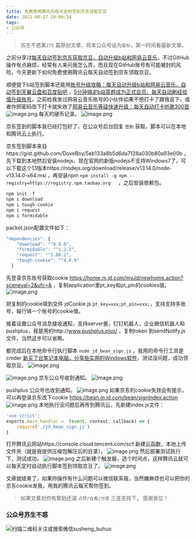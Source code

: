 ```yaml
---
title: 免费使用腾讯云每天定时签到京东领取京豆
date: 2021-08-27 20:09:14
tags:
- 公众号
---
```

 > 苏生不惑第`275` 篇原创文章，将本公众号设为`星标`，第一时间看最新文章。

之前分享过[每天自动签到京东获取京豆，自动升级b站和网易云音乐](https://mp.weixin.qq.com/s/tljcmHeMYRUesX7nuDoX0g)，不过GitHub操作有点麻烦，经常有人来问我怎么弄，而且现在GitHub账号有可能被封的风险，今天更新下如何免费使用腾讯云每天自动签到京东领取京豆。


顺便提下b站签到脚本还能用[账号升级攻略：每天自动升级b站和网易云音乐，自动签到天翼云盘和百度贴吧](https://mp.weixin.qq.com/s/yUYiS_jMPH83pGjooIDQ4w) ，[5分钟搞定b站答题成为正式会员，每天自动刷经验值升级账号](https://mp.weixin.qq.com/s/V5usFXLlIKsx8o0mCYyL3A)，之前给我发过网易云音乐账号的小伙伴如果不想打卡了跟我说下，或者你把密码改下打卡就失效了[网易云音乐等级快速升级：每天自动打卡听歌300首](https://mp.weixin.qq.com/s/0EbycloxlbwRQkhViL8sVA)
![image.png](https://upload-images.jianshu.io/upload_images/23152173-b0833119670dcac6.png?imageMogr2/auto-orient/strip%7CimageView2/2/w/1240)
每天的硬币记录。
![image.png](https://upload-images.jianshu.io/upload_images/23152173-ddd0e57d27a2a947.png?imageMogr2/auto-orient/strip%7CimageView2/2/w/1240)

京东签到的脚本我已经打包好了，在公众号后台回复 `签到` 获取，脚本可以在本地和腾讯云上执行。 

京东签到脚本来自https://gist.github.com/DoveBoy/5eb133a8b5d6da7128a030b80a93e00b ，先下载到本地然后安装nodejs，现在官网的新版nodejs不支持Windows7了，可以下载这个13版本https://nodejs.org/download/release/v13.14.0/node-v13.14.0-x64.msi ，再安装npm `npm install -g npm --registry=https://registry.npm.taobao.org   `，之后安装依赖包。
```js
npm init -f
npm i download
npm i tough-cookie
npm i request
npm i formidable

```
packet.json配置文件如下：
```js
"dependencies": {
    "download": "^8.0.0",
    "formidable": "^1.2.2",
    "request": "^2.88.2",
    "tough-cookie": "^4.0.0"
  }
```
先登录京东账号获取cookie https://home.m.jd.com/myJd/newhome.action?sceneval=2&ufc=& ，复制application里pt_key和pt_pin的cookies值。
![image.png](https://upload-images.jianshu.io/upload_images/23152173-6f08367749123d15.png?imageMogr2/auto-orient/strip%7CimageView2/2/w/1240)

把复制的cookie填到文件 jdCookie.js `pt_key=xxx;pt_pin=xxx;`，支持支持多账号，每行填一个账号的cookie值。
 
接着设置公众号消息接收通知，支持server酱，钉钉机器人，企业微信机器人和pushplus，我是用的http://www.pushplus.plus/ ，复制token   到sendNotify.js文件，当然这步可以省略。

都完成后在本地命令行执行脚本 `node jd_bean_sign.js` ，我用的命令行工具是cmder [新买了台笔记本电脑，分享些实用的Windows软件](https://mp.weixin.qq.com/s/o_V1kISe-zl9fdcCFZJZPg)，测试没问题，成功领取京豆。
![image.png](https://upload-images.jianshu.io/upload_images/23152173-6b6e3c8edc8b607d.png?imageMogr2/auto-orient/strip%7CimageView2/2/w/1240)

![image.png](https://upload-images.jianshu.io/upload_images/23152173-9646bfb10a6d9108.png?imageMogr2/auto-orient/strip%7CimageView2/2/w/1240)
京东公众号收到通知。
![image.png](https://upload-images.jianshu.io/upload_images/23152173-029581328289c956.png?imageMogr2/auto-orient/strip%7CimageView2/2/w/1240)

pushplus 公众号也收到通知。
![image.png](https://upload-images.jianshu.io/upload_images/23152173-7df9654c74608c0c.png?imageMogr2/auto-orient/strip%7CimageView2/2/w/1240)
如果京东的cookie失效会有提示，可以再登录京东改下cookie  https://bean.m.jd.com/bean/signIndex.action
![image.png](https://upload-images.jianshu.io/upload_images/23152173-cb2ea478b479e77c.png?imageMogr2/auto-orient/strip%7CimageView2/2/w/1240)
本地执行没问题后再传到腾讯云，先新建index.js文件：
```js
'use strict';
exports.main_handler =  (event, context, callback) => {
    require('./jd_bean_sign.js')
}
```
打开腾讯云网站https://console.cloud.tencent.com/scf 新建云函数，本地上传文件夹（就是我提供压缩包解压后的目录）。
![image.png](https://upload-images.jianshu.io/upload_images/23152173-7a4b8f0ca944e185.png?imageMogr2/auto-orient/strip%7CimageView2/2/w/1240)
然后部署测试执行下，测试成功。
![image.png](https://upload-images.jianshu.io/upload_images/23152173-93399affbc707f4d.png?imageMogr2/auto-orient/strip%7CimageView2/2/w/1240)
之后新建个触发器，选个时间点，这样腾讯云就可以每天定时自动执行脚本签到领取京豆了。
![image.png](https://upload-images.jianshu.io/upload_images/23152173-8e4b56d7428c4452.png?imageMogr2/auto-orient/strip%7CimageView2/2/w/1240)

 
文章就结束了，如果你操作有什么问题可以微信联系我，当然嫌麻烦也可以把你的京东cookie发我，用我的腾讯云每天帮你签到。
>  如果文章对你有帮助还请 `点赞/在看/分享` 三连支持下， 感谢各位！

### 公众号苏生不惑
![扫描二维码关注或搜索微信susheng_buhuo](https://upload-images.jianshu.io/upload_images/23152173-61c280d775baf3e6.png?imageMogr2/auto-orient/strip%7CimageView2/2/w/1240)